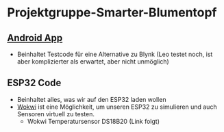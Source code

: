 # Projektgruppe-Smarter-Blumentopf

## [Android App](Android%20App)
- Beinhaltet Testcode für eine Alternative zu Blynk (Leo testet noch, ist aber komplizierter als erwartet, aber nicht unmöglich)

## ESP32 Code
- Beinhaltet alles, was wir auf den ESP32 laden wollen
- [Wokwi](https://wokwi.com/projects/new/micropython-esp32) ist eine Möglichkeit, um unseren ESP32 zu simulieren und auch Sensoren virtuell zu testen.
  - Wokwi Temperatursensor DS18B20 (Link folgt)


